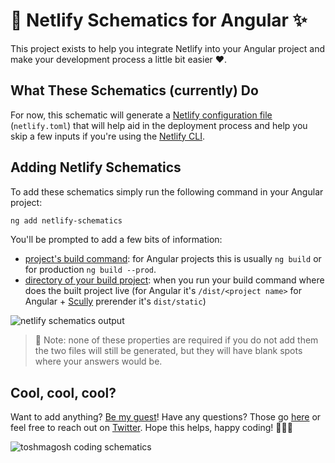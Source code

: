 # 💙 Netlify Schematics for Angular ✨

This project exists to help you integrate Netlify into your Angular project and make your development process a little bit easier ♥.

## What These Schematics (currently) Do

For now, this schematic will generate a [Netlify configuration file](https://docs.netlify.com/configure-builds/file-based-configuration/?utm_source=project-repo&utm_medium=netlify-schematics_tzm&utm_campaign=devex) (`netlify.toml`) that will help aid in the deployment process and help you skip a few inputs if you're using the [Netlify CLI](https://docs.netlify.com/cli/get-started/?utm_source=project-repo&utm_medium=netlify-schematics_tzm&utm_campaign=devex).

## Adding Netlify Schematics

To add these schematics simply run the following command in your Angular project:

```bash
ng add netlify-schematics
```

You'll be prompted to add a few bits of information:

- [project's build command](https://docs.netlify.com/configure-builds/get-started/#definitions?utm_source=project-repo&utm_medium=netlify-schematics_tzm&utm_campaign=devex): for Angular projects this is usually `ng build` or for production `ng build --prod`.
- [directory of your build project](https://docs.netlify.com/configure-builds/get-started/#definitions?utm_source=project-repo&utm_medium=netlify-schematics_tzm&utm_campaign=devex): when you run your build command where does the built project live (for Angular it's `/dist/<project name>` for Angular + [Scully](https://github.com/scullyio/scully/blob/master/README.md) prerender it's `dist/static`)

![netlify schematics output](https://res.cloudinary.com/dzkoxrsdj/image/upload/v1584591508/Screen_Shot_2020-03-19_at_12.16.51_AM_gztmit.jpg)

> 📝 Note: none of these properties are required if you do not add them the two files will still be generated, but they will have blank spots where your answers would be.

## Cool, cool, cool?

Want to add anything? [Be my guest](https://github.com/tzmanics/netlify-schematics/blob/master/CONTRIBUTING.md)! Have any questions? Those go [here](https://github.com/tzmanics/netlify-schematics/issues) or feel free to reach out on [Twitter](http://twitter.com/tzmanics). Hope this helps, happy coding! 👩🏻‍💻

![toshmagosh coding schematics](https://github.com/tzmanics/deploy-for-dogs/blob/master/images/toshi-01.gif?raw=true)

